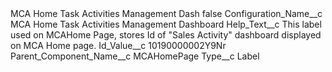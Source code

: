 <?xml version="1.0" encoding="UTF-8"?>
<CustomMetadata xmlns="http://soap.sforce.com/2006/04/metadata" xmlns:xsi="http://www.w3.org/2001/XMLSchema-instance" xmlns:xsd="http://www.w3.org/2001/XMLSchema">
    <label>MCA Home Task Activities Management Dash</label>
    <protected>false</protected>
    <values>
        <field>Configuration_Name__c</field>
        <value xsi:type="xsd:string">MCA Home Task Activities Management Dashboard</value>
    </values>
    <values>
        <field>Help_Text__c</field>
        <value xsi:type="xsd:string">This label used on MCAHome Page, stores Id of &quot;Sales Activity&quot; dashboard displayed on MCA Home page.</value>
    </values>
    <values>
        <field>Id_Value__c</field>
        <value xsi:type="xsd:string">10190000002Y9Nr</value>
    </values>
    <values>
        <field>Parent_Component_Name__c</field>
        <value xsi:type="xsd:string">MCAHomePage</value>
    </values>
    <values>
        <field>Type__c</field>
        <value xsi:type="xsd:string">Label</value>
    </values>
</CustomMetadata>

